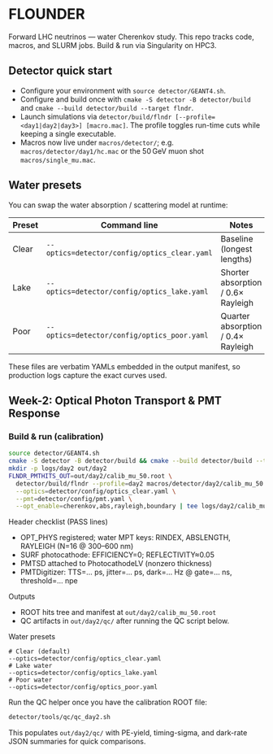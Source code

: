 # FLOUNDER
Forward LHC neutrinos — water Cherenkov study.
This repo tracks code, macros, and SLURM jobs. Build & run via Singularity on HPC3.

## Detector quick start
- Configure your environment with `source detector/GEANT4.sh`.
- Configure and build once with `cmake -S detector -B detector/build` and `cmake --build detector/build --target flndr`.
- Launch simulations via `detector/build/flndr [--profile=<day1|day2|day3>] [macro.mac]`. The profile toggles run-time cuts while keeping a single executable.
- Macros now live under `macros/detector/`; e.g. `macros/detector/day1/hc.mac` or the 50 GeV muon shot `macros/single_mu.mac`.

## Water presets
You can swap the water absorption / scattering model at runtime:

| Preset | Command line | Notes |
|--------|--------------|-------|
| Clear  | `--optics=detector/config/optics_clear.yaml` | Baseline (longest lengths) |
| Lake   | `--optics=detector/config/optics_lake.yaml`  | Shorter absorption / 0.6× Rayleigh |
| Poor   | `--optics=detector/config/optics_poor.yaml`  | Quarter absorption / 0.4× Rayleigh |

These files are verbatim YAMLs embedded in the output manifest, so production logs capture the exact curves used.

## Week-2: Optical Photon Transport & PMT Response

### Build & run (calibration)
```bash
source detector/GEANT4.sh
cmake -S detector -B detector/build && cmake --build detector/build --target flndr
mkdir -p logs/day2 out/day2
FLNDR_PMTHITS_OUT=out/day2/calib_mu_50.root \
  detector/build/flndr --profile=day2 macros/detector/day2/calib_mu_50.mac \
  --optics=detector/config/optics_clear.yaml \
  --pmt=detector/config/pmt.yaml \
  --opt_enable=cherenkov,abs,rayleigh,boundary | tee logs/day2/calib_mu_50.log
```

Header checklist (PASS lines)

- OPT_PHYS registered; water MPT keys: RINDEX, ABSLENGTH, RAYLEIGH (N=16 @ 300–600 nm)
- SURF photocathode: EFFICIENCY=0; REFLECTIVITY≈0.05
- PMTSD attached to PhotocathodeLV (nonzero thickness)
- PMTDigitizer: TTS=… ps, jitter=… ps, dark=… Hz @ gate=… ns, threshold=… npe

Outputs

- ROOT hits tree and manifest at `out/day2/calib_mu_50.root`
- QC artifacts in `out/day2/qc/` after running the QC script below.

Water presets

```
# Clear (default)
--optics=detector/config/optics_clear.yaml
# Lake water
--optics=detector/config/optics_lake.yaml
# Poor water
--optics=detector/config/optics_poor.yaml
```

Run the QC helper once you have the calibration ROOT file:

```bash
detector/tools/qc/qc_day2.sh
```

This populates `out/day2/qc/` with PE-yield, timing-sigma, and dark-rate JSON summaries for quick comparisons.
